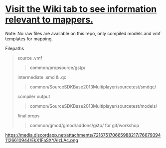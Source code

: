 # [Visit the Wiki tab to see information relevant to mappers.](https://github.com/mbqwertyaaa/gstp/wiki#mapping)
  
  Note: No raw files are available on this repo, only compiled models and vmf templates for mapping.  
  
Filepaths
> source .vmf 
> > common/propsource/gstp/
> 
> intermediate .smd & .qc
> > common/SourceSDKBase2013Multiplayer/sourcetest/smdqc/
> 
> compiler output
> >common/SourceSDKBase2013Multiplayer/sourcetest/models/
> 
> final props 
> > common/gmod/gmod/addons/gstp/ for git/workshop  
>
https://media.discordapp.net/attachments/721675170665988217/766793941126610944/EkX1FaSXYAIzLAc.png
